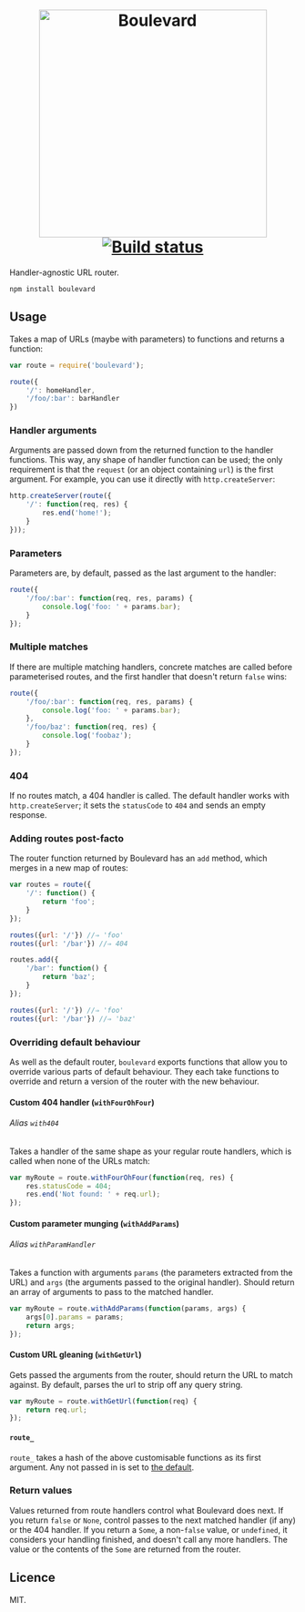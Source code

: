 <h1 align="center">
	<img src="https://raw.githubusercontent.com/quarterto/Boulevard/master/logo.png" width="400" alt="Boulevard"><br>
	<a href="https://travis-ci.org/quarterto/Boulevard">
		<img src="https://travis-ci.org/quarterto/Boulevard.svg" alt="Build status">
	</a>
</h1>

Handler-agnostic URL router.

```
npm install boulevard
```

Usage
-----

Takes a map of URLs (maybe with parameters) to functions and returns a function:

```javascript
var route = require('boulevard');

route({
	'/': homeHandler,
	'/foo/:bar': barHandler
})
```

### Handler arguments

Arguments are passed down from the returned function to the handler functions. This way, any shape of handler function can be used; the only requirement is that the `request` (or an object containing `url`) is the first argument. For example, you can use it directly with `http.createServer`:

```javascript
http.createServer(route({
	'/': function(req, res) {
		res.end('home!');
	}
}));
```

### Parameters

Parameters are, by default, passed as the last argument to the handler:

```javascript
route({
	'/foo/:bar': function(req, res, params) {
		console.log('foo: ' + params.bar);
	}
});
```

### Multiple matches

If there are multiple matching handlers, concrete matches are called before parameterised routes, and the first handler that doesn't return `false` wins:

```javascript
route({
	'/foo/:bar': function(req, res, params) {
		console.log('foo: ' + params.bar);
	},
	'/foo/baz': function(req, res) {
		console.log('foobaz');
	}
});
```

### 404

If no routes match, a 404 handler is called. The default handler works with `http.createServer`; it sets the `statusCode` to `404` and sends an empty response.

### Adding routes post-facto

The router function returned by Boulevard has an `add` method, which merges in a new map of routes:

```javascript
var routes = route({
	'/': function() {
		return 'foo';
	}
});

routes({url: '/'}) //⇒ 'foo'
routes({url: '/bar'}) //⇒ 404

routes.add({
	'/bar': function() {
		return 'baz';
	}
});

routes({url: '/'}) //⇒ 'foo'
routes({url: '/bar'}) //⇒ 'baz'
```

### Overriding default behaviour

As well as the default router, `boulevard` exports functions that allow you to override various parts of default behaviour. They each take functions to override and return a version of the router with the new behaviour.

#### Custom 404 handler (`withFourOhFour`)
###### Alias `with404`
Takes a handler of the same shape as your regular route handlers, which is called when none of the URLs match:

```javascript
var myRoute = route.withFourOhFour(function(req, res) {
	res.statusCode = 404;
	res.end('Not found: ' + req.url);
});
```

#### Custom parameter munging (`withAddParams`)
###### Alias `withParamHandler`
Takes a function with arguments `params` (the parameters extracted from the URL) and `args` (the arguments passed to the original handler). Should return an array of arguments to pass to the matched handler.

```javascript
var myRoute = route.withAddParams(function(params, args) {
	args[0].params = params;
	return args;
});
```

#### Custom URL gleaning (`withGetUrl`)
Gets passed the arguments from the router, should return the URL to match against. By default, parses the url to strip off any query string.

```javascript
var myRoute = route.withGetUrl(function(req) {
	return req.url;
});
```

#### `route_`

`route_` takes a hash of the above customisable functions as its first argument. Any not passed in is set to [the default](https://github.com/quarterto/Boulevard/blob/880aa2b5e3b60ba2227e764d4750b549e042f60c/src/index.js#L89-L106).

### Return values

Values returned from route handlers control what Boulevard does next. If you return `false` or `None`, control passes to the next matched handler (if any) or the 404 handler. If you return a `Some`, a non-`false` value, or `undefined`, it considers your handling finished, and doesn't call any more handlers. The value or the contents of the `Some` are returned from the router.

Licence
---
MIT.